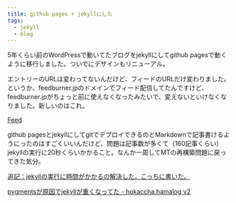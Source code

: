 ```yaml
---
title: github pages + jekyllにした
tags: 
  - jekyll
  - blog
---
```


5年くらい前のWordPressで動いてたブログをjekyllにしてgithub pagesで動くように移行しました。ついでにデザインもリニューアル。

エントリーのURLは変わってないんだけど、フィードのURLだけ変わりました。というか、feedburner.jpのドメインでフィード配信してたんですけど、feedburner.jpがちょっと前に使えなくなったみたいで、変えないといけなくなりました。新しいのはこれ。

[Feed](http://webtech-walker.com/atom.xml)

github pagesとjekyllにしてgitでデプロイできるのとMarkdownで記事書けるようにったのはすごくいいんだけど、問題は記事数が多くて（160記事くらい）jekyllの実行に20秒くらいかかること。なんか一周してMTの再構築問題に戻ってきた気分。

<ins>
追記：jekyllの実行に時間がかかるの解決した。こっちに書いた。
</ins>

[pygmentsが原因でjekyllが重くなってた - hokaccha.hamalog v2](http://d.hatena.ne.jp/hokaccha/20120808/1344436656)
